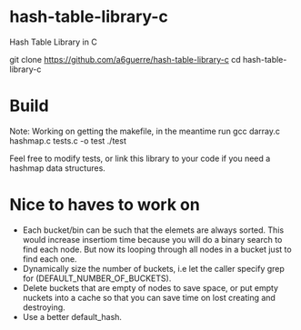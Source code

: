 # hash-table-library-c
Hash Table Library in C

git clone https://github.com/a6guerre/hash-table-library-c
cd hash-table-library-c


# Build
Note: Working on getting the makefile, in the meantime run
gcc darray.c hashmap.c tests.c -o test
./test

Feel free to modify tests, or link this library to your code if you need a hashmap data structures.

# Nice to haves to work on
- Each bucket/bin can be such that the elemets are always sorted. This would increase insertiom time because you will do 
  a binary search to find each node. But now its looping through all nodes in a bucket just to find each one.
- Dynamically size the number of buckets, i.e let the caller specify grep for (DEFAULT_NUMBER_OF_BUCKETS).
- Delete buckets that are empty of nodes to save space, or put empty nuckets into a cache so that you can save time on lost creating and destroying.
- Use a better default_hash. 
